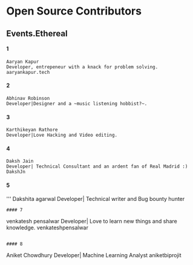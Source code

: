 # Open Source Contributors
## Events.Ethereal
#### 1
```
Aaryan Kapur
Developer, entrepeneur with a knack for problem solving.
aaryankapur.tech
```
#### 2
```
Abhinav Robinson
Developer|Designer and a ~music listening hobbist?~.
```
#### 3
```
Karthikeyan Rathore
Developer|Love Hacking and Video editing.
```
#### 4
```
Daksh Jain
Developer| Technical Consultant and an ardent fan of Real Madrid :)
DakshJn
```

#### 5
'''
Dakshita agarwal
Developer| Technical writer and Bug bounty hunter
```
#### 7
```
venkatesh pensalwar
Developer| Love to learn new things and share knowledge.
venkateshpensalwar
```

#### 8
```
Aniket Chowdhury
Developer| Machine Learning Analyst
aniketbiprojit
```

